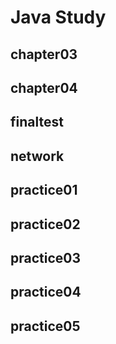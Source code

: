 # Java Study

## chapter03

## chapter04

## finaltest

## network

## practice01

## practice02

## practice03

## practice04

## practice05
